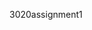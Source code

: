  3020assignment1
<!--                      Created BY:	               -->
<!-- Oleg Ilin [215 045 479] and Andrew Barsoom [213 507 652] -->
